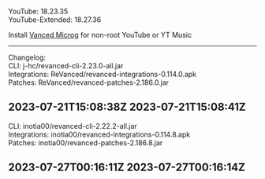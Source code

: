 YouTube: 18.23.35  
YouTube-Extended: 18.27.36  

Install [Vanced Microg](https://github.com/TeamVanced/VancedMicroG/releases) for non-root YouTube or YT Music  

---
Changelog:  
CLI: j-hc/revanced-cli-2.23.0-all.jar  
Integrations: ReVanced/revanced-integrations-0.114.0.apk  
Patches: ReVanced/revanced-patches-2.186.0.jar  

2023-07-21T15:08:38Z
2023-07-21T15:08:41Z
---
CLI: inotia00/revanced-cli-2.22.2-all.jar  
Integrations: inotia00/revanced-integrations-0.114.8.apk  
Patches: inotia00/revanced-patches-2.186.8.jar  

2023-07-27T00:16:11Z
2023-07-27T00:16:14Z
---  
